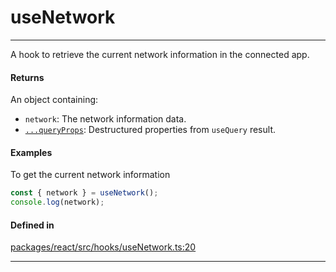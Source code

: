 # useNetwork
---

A hook to retrieve the current network information in the connected app.

#### Returns

An object containing:
- `network`: The network information data.
- [`...queryProps`](https://tanstack.com/query/latest/docs/framework/react/reference/useQuery): Destructured properties from `useQuery` result.

#### Examples

To get the current network information
```ts
const { network } = useNetwork();
console.log(network);
```

#### Defined in
[packages/react/src/hooks/useNetwork.ts:20](https://github.com/fuellabs/fuel-connectors/blob/main/packages/react/src/hooks/useNetwork.ts#L20)

___
